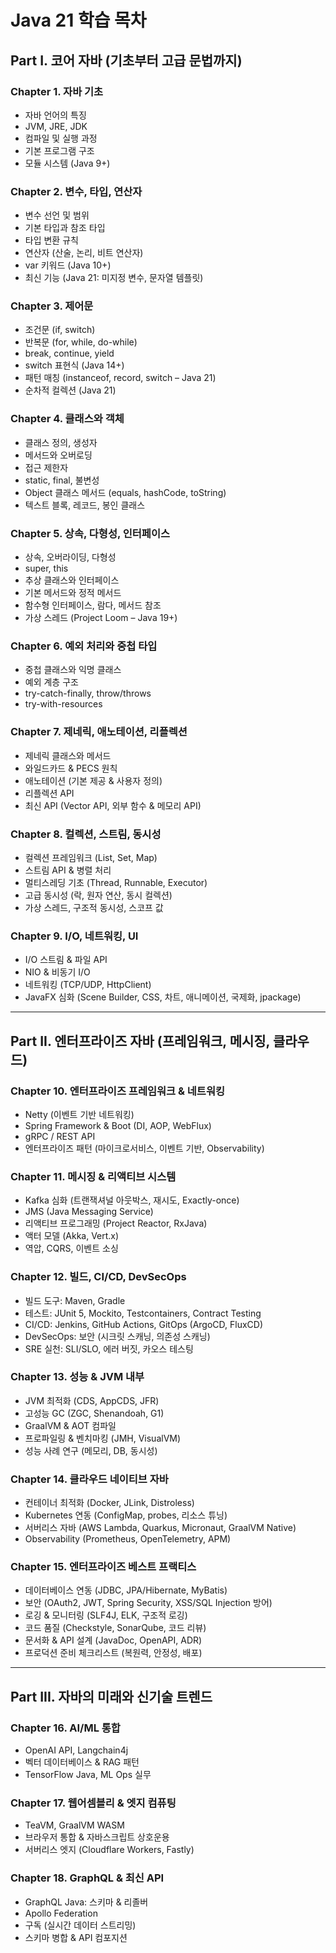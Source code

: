 # Java 21 학습 목차

## Part I. 코어 자바 (기초부터 고급 문법까지)

### Chapter 1. 자바 기초
- 자바 언어의 특징
- JVM, JRE, JDK
- 컴파일 및 실행 과정
- 기본 프로그램 구조
- 모듈 시스템 (Java 9+)

### Chapter 2. 변수, 타입, 연산자
- 변수 선언 및 범위
- 기본 타입과 참조 타입
- 타입 변환 규칙
- 연산자 (산술, 논리, 비트 연산자)
- var 키워드 (Java 10+)
- 최신 기능 (Java 21: 미지정 변수, 문자열 템플릿)

### Chapter 3. 제어문
- 조건문 (if, switch)
- 반복문 (for, while, do-while)
- break, continue, yield
- switch 표현식 (Java 14+)
- 패턴 매칭 (instanceof, record, switch – Java 21)
- 순차적 컬렉션 (Java 21)

### Chapter 4. 클래스와 객체
- 클래스 정의, 생성자
- 메서드와 오버로딩
- 접근 제한자
- static, final, 불변성
- Object 클래스 메서드 (equals, hashCode, toString)
- 텍스트 블록, 레코드, 봉인 클래스

### Chapter 5. 상속, 다형성, 인터페이스
- 상속, 오버라이딩, 다형성
- super, this
- 추상 클래스와 인터페이스
- 기본 메서드와 정적 메서드
- 함수형 인터페이스, 람다, 메서드 참조
- 가상 스레드 (Project Loom – Java 19+)

### Chapter 6. 예외 처리와 중첩 타입
- 중첩 클래스와 익명 클래스
- 예외 계층 구조
- try-catch-finally, throw/throws
- try-with-resources

### Chapter 7. 제네릭, 애노테이션, 리플렉션
- 제네릭 클래스와 메서드
- 와일드카드 & PECS 원칙
- 애노테이션 (기본 제공 & 사용자 정의)
- 리플렉션 API
- 최신 API (Vector API, 외부 함수 & 메모리 API)

### Chapter 8. 컬렉션, 스트림, 동시성
- 컬렉션 프레임워크 (List, Set, Map)
- 스트림 API & 병렬 처리
- 멀티스레딩 기초 (Thread, Runnable, Executor)
- 고급 동시성 (락, 원자 연산, 동시 컬렉션)
- 가상 스레드, 구조적 동시성, 스코프 값

### Chapter 9. I/O, 네트워킹, UI
- I/O 스트림 & 파일 API
- NIO & 비동기 I/O
- 네트워킹 (TCP/UDP, HttpClient)
- JavaFX 심화 (Scene Builder, CSS, 차트, 애니메이션, 국제화, jpackage)

---

## Part II. 엔터프라이즈 자바 (프레임워크, 메시징, 클라우드)

### Chapter 10. 엔터프라이즈 프레임워크 & 네트워킹
- Netty (이벤트 기반 네트워킹)
- Spring Framework & Boot (DI, AOP, WebFlux)
- gRPC / REST API
- 엔터프라이즈 패턴 (마이크로서비스, 이벤트 기반, Observability)

### Chapter 11. 메시징 & 리액티브 시스템
- Kafka 심화 (트랜잭셔널 아웃박스, 재시도, Exactly-once)
- JMS (Java Messaging Service)
- 리액티브 프로그래밍 (Project Reactor, RxJava)
- 액터 모델 (Akka, Vert.x)
- 역압, CQRS, 이벤트 소싱

### Chapter 12. 빌드, CI/CD, DevSecOps
- 빌드 도구: Maven, Gradle
- 테스트: JUnit 5, Mockito, Testcontainers, Contract Testing
- CI/CD: Jenkins, GitHub Actions, GitOps (ArgoCD, FluxCD)
- DevSecOps: 보안 (시크릿 스캐닝, 의존성 스캐닝)
- SRE 실천: SLI/SLO, 에러 버짓, 카오스 테스팅

### Chapter 13. 성능 & JVM 내부
- JVM 최적화 (CDS, AppCDS, JFR)
- 고성능 GC (ZGC, Shenandoah, G1)
- GraalVM & AOT 컴파일
- 프로파일링 & 벤치마킹 (JMH, VisualVM)
- 성능 사례 연구 (메모리, DB, 동시성)

### Chapter 14. 클라우드 네이티브 자바
- 컨테이너 최적화 (Docker, JLink, Distroless)
- Kubernetes 연동 (ConfigMap, probes, 리소스 튜닝)
- 서버리스 자바 (AWS Lambda, Quarkus, Micronaut, GraalVM Native)
- Observability (Prometheus, OpenTelemetry, APM)

### Chapter 15. 엔터프라이즈 베스트 프랙티스
- 데이터베이스 연동 (JDBC, JPA/Hibernate, MyBatis)
- 보안 (OAuth2, JWT, Spring Security, XSS/SQL Injection 방어)
- 로깅 & 모니터링 (SLF4J, ELK, 구조적 로깅)
- 코드 품질 (Checkstyle, SonarQube, 코드 리뷰)
- 문서화 & API 설계 (JavaDoc, OpenAPI, ADR)
- 프로덕션 준비 체크리스트 (복원력, 안정성, 배포)

---

## Part III. 자바의 미래와 신기술 트렌드

### Chapter 16. AI/ML 통합
- OpenAI API, Langchain4j
- 벡터 데이터베이스 & RAG 패턴
- TensorFlow Java, ML Ops 실무

### Chapter 17. 웹어셈블리 & 엣지 컴퓨팅
- TeaVM, GraalVM WASM
- 브라우저 통합 & 자바스크립트 상호운용
- 서버리스 엣지 (Cloudflare Workers, Fastly)

### Chapter 18. GraphQL & 최신 API
- GraphQL Java: 스키마 & 리졸버
- Apollo Federation
- 구독 (실시간 데이터 스트리밍)
- 스키마 병합 & API 컴포지션
